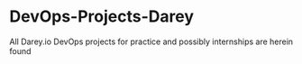 # DevOps-Projects-Darey
All Darey.io DevOps projects for practice and possibly internships are herein found

